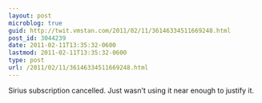 ```yaml
---
layout: post
microblog: true
guid: http://twit.vmstan.com/2011/02/11/36146334511669248.html
post_id: 3044239
date: 2011-02-11T13:35:32-0600
lastmod: 2011-02-11T13:35:32-0600
type: post
url: /2011/02/11/36146334511669248.html
---
```

Sirius subscription cancelled. Just wasn't using it near enough to justify it.
